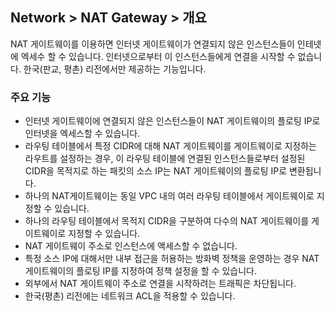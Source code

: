 ## Network > NAT Gateway > 개요
NAT 게이트웨이를 이용하면 인터넷 게이트웨이가 연결되지 않은 인스턴스들이 인테넷에 엑세수 할 수 있습니다. 인터넷으로부터 이 인스턴스들에게 연결을 시작할 수 없습니다.
한국(판교, 평촌) 리전에서만 제공하는 기능입니다.


### 주요 기능
* 인터넷 게이트웨이에 연결되지 않은 인스턴스들이 NAT 게이트웨이의 플로팅 IP로 인터넷을 엑세스할 수 있습니다.
* 라우팅 테이블에서 특정 CIDR에 대해 NAT 게이트웨이를 게이트웨이로 지정하는 라우트를 설정하는 경우, 이 라우팅 테이블에 연결된 인스턴스들로부터 설정된 CIDR을 목적지로 하는 패킷의 소스 IP는 NAT 게이트웨이의 플로팅 IP로 변환됩니다.
* 하나의 NAT게이트웨이는 동일 VPC 내의 여러 라우팅 테이블에서 게이트웨이로 지정할 수 있습니다.
* 하나의 라우팅 테이블에서 목적지 CIDR을 구분하여 다수의 NAT 게이트웨이를 게이트웨이로 지정할 수 있습니다.
* NAT 게이트웨이 주소로 인스턴스에 액세스할 수 없습니다.
* 특정 소스 IP에 대해서만 내부 접근을 허용하는 방화벽 정책을 운영하는 경우 NAT 게이트웨이의 플로팅 IP를 지정하여 정책 설정을 할 수 있습니다. 
* 외부에서 NAT 게이트웨이 주소로 연결을 시작하려는 트래픽은 차단됩니다.
* 한국(평촌) 리전에는 네트워크 ACL을 적용할 수 있습니다.
